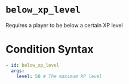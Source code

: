 # `below_xp_level`

Requires a player to be below a certain XP level

# Condition Syntax
```yaml
- id: below_xp_level
  args:
    level: 50 # The maximum XP level
```
